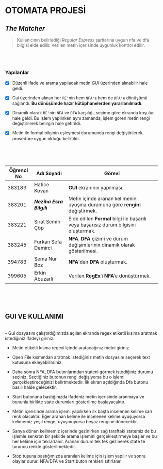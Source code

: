 # OTOMATA PROJESİ
## *The Matcher*
> Kullanıcının belirlediği _Regular Express_ şartlarına uygun nfa ve dfa bilgisi elde edilir. Verilen metin içerisinde uygunluk kontrol edilir.

<br>
<br>

### **Yapılanlar**
- [x] Düzenli ifade ve arama yapılacak metin _GUI_ üzerinden alınabilir hale geldi. 
- [x] Gui üzerinden alınan her `RE'`nin hem `NFA'e` hem de `DFA'e` dönüşümü sağlandı. **Bu dönüşümde hazır kütüphanelerden yararlanılmadı.**
- [x] Dinamik olarak `RE'`nin `NFA` ve `DFA` karşılığı, seçime göre ekranda koşulur hale geldi. Bu işlem yapılırken aynı zamanda, işlem gören metin rengi değiştirilerek belirgin hale getirildi.
- [x] Metin ile formal bilginin eşleşmesi durumunda rengi değiştirilerek, prosedüre uygun olduğu belirtildi.


<br>
<br>
<br>

Öğrenci No | Adı Soyadı | Görevi
------------ | ------------- | -------------
383183 | Hatice Kovan | **GUI** ekranının yapılması. |
383201 | *__Neziha Esra Bilgili__* | Metin içinde aranan kelimenin uyuşma durumuna göre **rengini** değiştirmek. |
383221 | Sırat Semih Çöp | Elde edilen **Formal** bilgi ile başarılı veya başarısız durum bilgisini oluşturmak. |
383245 | Furkan Sefa Demirci | **NFA**, **DFA** çizimi ve durum değişimlerinin dinamik olarak gösterilmesi. |
394783 | Sema Nur Boz | **NFA**'den **DFA** oluşturmak. |
399605 | Erkin Abuzarli | Verilen **RegEx**’i **NFA**’e dönüştürmek.  |


<br>
<br>
<br>

## GUI VE KULLANIMI
<img url="https://i.makeagif.com/media/5-23-2021/bOKZkU.gif" />
<br>
<br>
- Gui dosyasını çalıştırdığımızda açılan ekranda regex etiketli kısıma aratmak istediğiniz ifadeyi giriniz. 

- Metin etiketli kısma regexi içinde aratacağınız metni giriniz. 

- Open File kısmından aratmak istediğiniz metin dosyasını seçerek text kutusuna ekleyebilirsiniz. 

- Daha sonra NFA, DFA butonlarından stateni görmek istediğiniz durumu seçiniz. Seçtiğiniz butonun rengi değişiyorsa bu o işlemi gerçekleştireceğinizi belirtmektedir. İlk ekran açıldığında Dfa butonu basılı halde gelecektir. 

- Start butonuna bastığınızda ifadeniz metin içerisinde aranmaya ve bununla birlikte state durumları gösterilme başlayacaktır. 

- Metin içerisinde arama işlemi yapılırken ilk başta incelenen kelime sarı renk olacaktır. Eğer aranan kelime ile incelenen kelime uyuşuyorsa kelimemiz yeşil renge, uyuşmuyorsa beyaz rengine dönecektir. 

- Sarıya dönen kelimemiz içerinde gezinirken sağ taraftaki statemiz de bu işlemle senkron bir şekilde arama işlemini gerçekleştirmeye başlar ve bu her kelime için tekrarlanır. Aranan durum tek tek gezinerek state te turuncu renkle gösterilmektedir. 

- Stop tuşuna bastığımızda aranılan kelime için işlem yapılır ve sonra olaylar durur. NFA/DFA ve Start buton renkleri sıfırlanır. 


